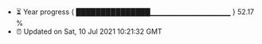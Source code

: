 - ⏳ Year progress { ███████████████▁▁▁▁▁▁▁▁▁▁▁▁▁▁▁ } 52.17 %
- ⏰ Updated on Sat, 10 Jul 2021 10:21:32 GMT

